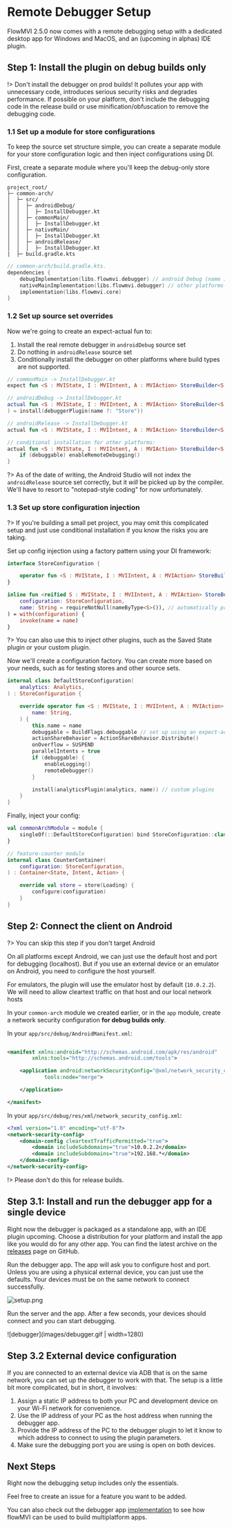 # Remote Debugger Setup

FlowMVI 2.5.0 now comes with a remote debugging setup with a dedicated desktop app for Windows and MacOS, and an
(upcoming in alphas) IDE plugin.

## Step 1: Install the plugin on **debug builds only**

!> Don't install the debugger on prod builds! It pollutes your app with unnecessary code, introduces serious security
risks and degrades performance. If possible on your platform, don't include the debugging code in the release build or
use minification/obfuscation to remove the debugging code.

### 1.1 Set up a module for store configurations

To keep the source set structure simple, you can create a separate module for your store configuration logic and then
inject configurations using DI.

First, create a separate module where you'll keep the debug-only store configuration.

```
project_root/
├─ common-arch/
│  ├─ src/
│  │  ├─ androidDebug/
│  │  │  ├─ InstallDebugger.kt
│  │  ├─ commonMain/
│  │  │  ├─ InstallDebugger.kt
│  │  ├─ nativeMain/
│  │  │  ├─ InstallDebugger.kt
│  │  ├─ androidRelease/
│  │  │  ├─ InstallDebugger.kt
|  ├─ build.gradle.kts
```

```kotlin
// common-arch/build.gradle.kts. 
dependencies {
    debugImplementation(libs.flowmvi.debugger) // android Debug (name is incorrect on the kotlin plugin side)
    nativeMainImplementation(libs.flowmvi.debugger) // other platforms
    implementation(libs.flowmvi.core)
}
```

### 1.2 Set up source set overrides

Now we're going to create an expect-actual fun to:

1. Install the real remote debugger in `androidDebug` source set
2. Do nothing in `androidRelease` source set
3. Conditionally install the debugger on other platforms where build types are not supported.

```kotlin
// commonMain -> InstallDebugger.kt
expect fun <S : MVIState, I : MVIIntent, A : MVIAction> StoreBuilder<S, I, A>.remoteDebugger()

// androidDebug -> InstallDebugger.kt
actual fun <S : MVIState, I : MVIIntent, A : MVIAction> StoreBuilder<S, I, A>.remoteDebugger(
) = install(debuggerPlugin(name ?: "Store"))

// androidRelease -> InstallDebugger.kt
actual fun <S : MVIState, I : MVIIntent, A : MVIAction> StoreBuilder<S, I, A>.remoteDebugger() = Unit

// conditional installation for other platforms: 
actual fun <S : MVIState, I : MVIIntent, A : MVIAction> StoreBuilder<S, I, A>.remoteDebugger() {
    if (debuggable) enableRemoteDebugging()
}
```

?> As of the date of writing, the Android Studio will not index the `androidRelease` source set correctly, but it _will_
be picked up by the compiler. We'll have to resort to "notepad-style coding" for now unfortunately.

### 1.3 Set up store configuration injection

?> If you're building a small pet project, you may omit this complicated setup and just use conditional
installation if you know the risks you are taking.

Set up config injection using a factory pattern using your DI framework:

```kotlin
interface StoreConfiguration {

    operator fun <S : MVIState, I : MVIIntent, A : MVIAction> StoreBuilder<S, I, A>.invoke(name: String)
}

inline fun <reified S : MVIState, I : MVIIntent, A : MVIAction> StoreBuilder<S, I, A>.configure(
    configuration: StoreConfiguration,
    name: String = requireNotNull(nameByType<S>()), // automatically provide store name with reflection if needed
) = with(configuration) {
    invoke(name = name)
}
```

?> You can also use this to inject other plugins, such as the Saved State plugin or your custom plugin.

Now we'll create a configuration factory.
You can create more based on your needs, such as for testing stores and other source sets.

```kotlin
internal class DefaultStoreConfiguration(
    analytics: Analytics,
) : StoreConfiguration {

    override operator fun <S : MVIState, I : MVIIntent, A : MVIAction> StoreBuilder<S, I, A>.invoke(
        name: String,
    ) {
        this.name = name
        debuggable = BuildFlags.debuggable // set up using an expect-actual and BuildConfig.DEBUG
        actionShareBehavior = ActionShareBehavior.Distribute()
        onOverflow = SUSPEND
        parallelIntents = true
        if (debuggable) {
            enableLogging()
            remoteDebugger()
        }

        install(analyticsPlugin(analytics, name)) // custom plugins
    }
}
```

Finally, inject your config:

```kotlin
val commonArchModule = module {
    singleOf(::DefaultStoreConfiguration) bind StoreConfiguration::class
}

// feature-counter module
internal class CounterContainer(
    configuration: StoreConfiguration,
) : Container<State, Intent, Action> {

    override val store = store(Loading) {
        configure(configuration)
    }
}
```

## Step 2: Connect the client on Android

?> You can skip this step if you don't target Android

On all platforms except Android, we can just use the default host and port for debugging (localhost). But if you
use an external device or an emulator on Android, you need to configure the host yourself.

For emulators, the plugin will use the emulator host by default (`10.0.2.2`). We will need to allow cleartext traffic on
that host and our local network hosts

In your `common-arch` module we created earlier, or in the `app` module, create a network security configuration
**for debug builds only**.

In your `app/src/debug/AndroidManifest.xml`:

```xml

<manifest xmlns:android="http://schemas.android.com/apk/res/android"
        xmlns:tools="http://schemas.android.com/tools">

    <application android:networkSecurityConfig="@xml/network_security_config"
            tools:node="merge">

    </application>

</manifest>
```

In your `app/src/debug/res/xml/network_security_config.xml`:

```xml
<?xml version="1.0" encoding="utf-8"?>
<network-security-config>
    <domain-config cleartextTrafficPermitted="true">
        <domain includeSubdomains="true">10.0.2.2</domain>
        <domain includeSubdomains="true">192.168.*</domain>
    </domain-config>
</network-security-config>
```

!> Please don't do this for release builds.

## Step 3.1: Install and run the debugger app for a single device

Right now the debugger is packaged as a standalone app, with an IDE plugin upcoming.
Choose a distribution for your platform and install the app like you would do for any other app.
You can find the latest archive on the [releases](https://github.com/respawn-app/FlowMVI/releases) page on GitHub.

Run the debugger app. The app will ask you to configure host and port. Unless you are using a physical external device,
you can just use the defaults. Your devices must be on the same network to connect successfully.

![setup.png](images/debugger_setup_1.png)

Run the server and the app. After a few seconds, your devices should connect and you can start debugging.

![debugger](images/debugger.gif | width=1280)

## Step 3.2 External device configuration

If you are connected to an external device via ADB that is on the same network, you can set up the debugger to work with
that.
The setup is a little bit more complicated, but in short, it involves:

1. Assign a static IP address to both your PC and development device on your Wi-Fi network for convenience.
2. Use the IP address of your PC as the host address when running the debugger app.
3. Provide the IP address of the PC to the debugger plugin to let it know to which address to connect to using the
   plugin parameters.
4. Make sure the debugging port you are using is open on both devices.

## Next Steps

Right now the debugging setup includes only the essentials.

Feel free to create an issue for a feature you want to be added.

You can also check out the debugger
app [implementation](https://github.com/respawn-app/FlowMVI/tree/34236773e21e7138a330d7d0fb6c5d0eba21b61e/debugger/server/src/commonMain/kotlin/pro/respawn/flowmvi/debugger/server)
to see how flowMVI can be used to build multiplatform apps.
